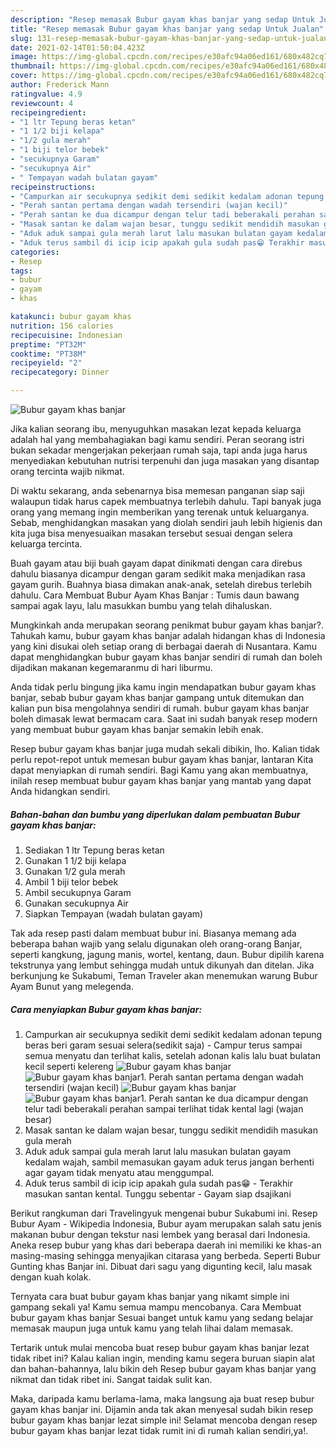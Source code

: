 ```yaml
---
description: "Resep memasak Bubur gayam khas banjar yang sedap Untuk Jualan"
title: "Resep memasak Bubur gayam khas banjar yang sedap Untuk Jualan"
slug: 131-resep-memasak-bubur-gayam-khas-banjar-yang-sedap-untuk-jualan
date: 2021-02-14T01:50:04.423Z
image: https://img-global.cpcdn.com/recipes/e30afc94a06ed161/680x482cq70/bubur-gayam-khas-banjar-foto-resep-utama.jpg
thumbnail: https://img-global.cpcdn.com/recipes/e30afc94a06ed161/680x482cq70/bubur-gayam-khas-banjar-foto-resep-utama.jpg
cover: https://img-global.cpcdn.com/recipes/e30afc94a06ed161/680x482cq70/bubur-gayam-khas-banjar-foto-resep-utama.jpg
author: Frederick Mann
ratingvalue: 4.9
reviewcount: 4
recipeingredient:
- "1 ltr Tepung beras ketan"
- "1 1/2 biji kelapa"
- "1/2 gula merah"
- "1 biji telor bebek"
- "secukupnya Garam"
- "secukupnya Air"
- " Tempayan wadah bulatan gayam"
recipeinstructions:
- "Campurkan air secukupnya sedikit demi sedikit kedalam adonan tepung beras beri garam sesuai selera(sedikit saja)  Campur terus sampai semua menyatu dan terlihat kalis, setelah adonan kalis lalu buat bulatan kecil seperti kelereng"
- "Perah santan pertama dengan wadah tersendiri (wajan kecil)"
- "Perah santan ke dua dicampur dengan telur tadi beberakali perahan sampai terlihat tidak kental lagi (wajan besar)"
- "Masak santan ke dalam wajan besar, tunggu sedikit mendidih masukan gula merah"
- "Aduk aduk sampai gula merah larut lalu masukan bulatan gayam kedalam wajah, sambil memasukan gayam aduk terus jangan berhenti agar gayam tidak menyatu atau menggumpal."
- "Aduk terus sambil di icip icip apakah gula sudah pas😁 Terakhir masukan santan kental. Tunggu sebentar  Gayam siap dsajikani"
categories:
- Resep
tags:
- bubur
- gayam
- khas

katakunci: bubur gayam khas 
nutrition: 156 calories
recipecuisine: Indonesian
preptime: "PT32M"
cooktime: "PT38M"
recipeyield: "2"
recipecategory: Dinner

---
```



![Bubur gayam khas banjar](https://img-global.cpcdn.com/recipes/e30afc94a06ed161/680x482cq70/bubur-gayam-khas-banjar-foto-resep-utama.jpg)

Jika kalian seorang ibu, menyuguhkan masakan lezat kepada keluarga adalah hal yang membahagiakan bagi kamu sendiri. Peran seorang istri bukan sekadar mengerjakan pekerjaan rumah saja, tapi anda juga harus menyediakan kebutuhan nutrisi terpenuhi dan juga masakan yang disantap orang tercinta wajib nikmat.

Di waktu  sekarang, anda sebenarnya bisa memesan panganan siap saji walaupun tidak harus capek membuatnya terlebih dahulu. Tapi banyak juga orang yang memang ingin memberikan yang terenak untuk keluarganya. Sebab, menghidangkan masakan yang diolah sendiri jauh lebih higienis dan kita juga bisa menyesuaikan masakan tersebut sesuai dengan selera keluarga tercinta. 

Buah gayam atau biji buah gayam dapat dinikmati dengan cara direbus dahulu biasanya dicampur dengan garam sedikit maka menjadikan rasa gayam gurih. Buahnya biasa dimakan anak-anak, setelah direbus terlebih dahulu. Cara Membuat Bubur Ayam Khas Banjar : Tumis daun bawang sampai agak layu, lalu masukkan bumbu yang telah dihaluskan.

Mungkinkah anda merupakan seorang penikmat bubur gayam khas banjar?. Tahukah kamu, bubur gayam khas banjar adalah hidangan khas di Indonesia yang kini disukai oleh setiap orang di berbagai daerah di Nusantara. Kamu dapat menghidangkan bubur gayam khas banjar sendiri di rumah dan boleh dijadikan makanan kegemaranmu di hari liburmu.

Anda tidak perlu bingung jika kamu ingin mendapatkan bubur gayam khas banjar, sebab bubur gayam khas banjar gampang untuk ditemukan dan kalian pun bisa mengolahnya sendiri di rumah. bubur gayam khas banjar boleh dimasak lewat bermacam cara. Saat ini sudah banyak resep modern yang membuat bubur gayam khas banjar semakin lebih enak.

Resep bubur gayam khas banjar juga mudah sekali dibikin, lho. Kalian tidak perlu repot-repot untuk memesan bubur gayam khas banjar, lantaran Kita dapat menyiapkan di rumah sendiri. Bagi Kamu yang akan membuatnya, inilah resep membuat bubur gayam khas banjar yang mantab yang dapat Anda hidangkan sendiri.

<!--inarticleads1-->

##### Bahan-bahan dan bumbu yang diperlukan dalam pembuatan Bubur gayam khas banjar:

1. Sediakan 1 ltr Tepung beras ketan
1. Gunakan 1 1/2 biji kelapa
1. Gunakan 1/2 gula merah
1. Ambil 1 biji telor bebek
1. Ambil secukupnya Garam
1. Gunakan secukupnya Air
1. Siapkan  Tempayan (wadah bulatan gayam)


Tak ada resep pasti dalam membuat bubur ini. Biasanya memang ada beberapa bahan wajib yang selalu digunakan oleh orang-orang Banjar, seperti kangkung, jagung manis, wortel, kentang, daun. Bubur dipilih karena tekstrunya yang lembut sehingga mudah untuk dikunyah dan ditelan. Jika berkunjung ke Sukabumi, Teman Traveler akan menemukan warung Bubur Ayam Bunut yang melegenda. 

<!--inarticleads2-->

##### Cara menyiapkan Bubur gayam khas banjar:

1. Campurkan air secukupnya sedikit demi sedikit kedalam adonan tepung beras beri garam sesuai selera(sedikit saja)  - Campur terus sampai semua menyatu dan terlihat kalis, setelah adonan kalis lalu buat bulatan kecil seperti kelereng
<img src="https://img-global.cpcdn.com/steps/f201a1cf5f50559a/160x128cq70/bubur-gayam-khas-banjar-langkah-memasak-1-foto.jpg" alt="Bubur gayam khas banjar"><img src="https://img-global.cpcdn.com/steps/23da4b1d3a1d0969/160x128cq70/bubur-gayam-khas-banjar-langkah-memasak-1-foto.jpg" alt="Bubur gayam khas banjar">1. Perah santan pertama dengan wadah tersendiri (wajan kecil)
<img src="https://img-global.cpcdn.com/steps/ab109474b936dbf8/160x128cq70/bubur-gayam-khas-banjar-langkah-memasak-2-foto.jpg" alt="Bubur gayam khas banjar"><img src="https://img-global.cpcdn.com/steps/7bb1dd4bb81a360c/160x128cq70/bubur-gayam-khas-banjar-langkah-memasak-2-foto.jpg" alt="Bubur gayam khas banjar">1. Perah santan ke dua dicampur dengan telur tadi beberakali perahan sampai terlihat tidak kental lagi (wajan besar)
1. Masak santan ke dalam wajan besar, tunggu sedikit mendidih masukan gula merah
1. Aduk aduk sampai gula merah larut lalu masukan bulatan gayam kedalam wajah, sambil memasukan gayam aduk terus jangan berhenti agar gayam tidak menyatu atau menggumpal.
1. Aduk terus sambil di icip icip apakah gula sudah pas😁 - Terakhir masukan santan kental. Tunggu sebentar  - Gayam siap dsajikani


Berikut rangkuman dari Travelingyuk mengenai bubur Sukabumi ini. Resep Bubur Ayam - Wikipedia Indonesia, Bubur ayam merupakan salah satu jenis makanan bubur dengan tekstur nasi lembek yang berasal dari Indonesia. Aneka resep bubur yang khas dari beberapa daerah ini memiliki ke khas-an masing-masing sehingga menyajikan citarasa yang berbeda. Seperti Bubur Gunting khas Banjar ini. Dibuat dari sagu yang digunting kecil, lalu masak dengan kuah kolak. 

Ternyata cara buat bubur gayam khas banjar yang nikamt simple ini gampang sekali ya! Kamu semua mampu mencobanya. Cara Membuat bubur gayam khas banjar Sesuai banget untuk kamu yang sedang belajar memasak maupun juga untuk kamu yang telah lihai dalam memasak.

Tertarik untuk mulai mencoba buat resep bubur gayam khas banjar lezat tidak ribet ini? Kalau kalian ingin, mending kamu segera buruan siapin alat dan bahan-bahannya, lalu bikin deh Resep bubur gayam khas banjar yang nikmat dan tidak ribet ini. Sangat taidak sulit kan. 

Maka, daripada kamu berlama-lama, maka langsung aja buat resep bubur gayam khas banjar ini. Dijamin anda tak akan menyesal sudah bikin resep bubur gayam khas banjar lezat simple ini! Selamat mencoba dengan resep bubur gayam khas banjar lezat tidak rumit ini di rumah kalian sendiri,ya!.


